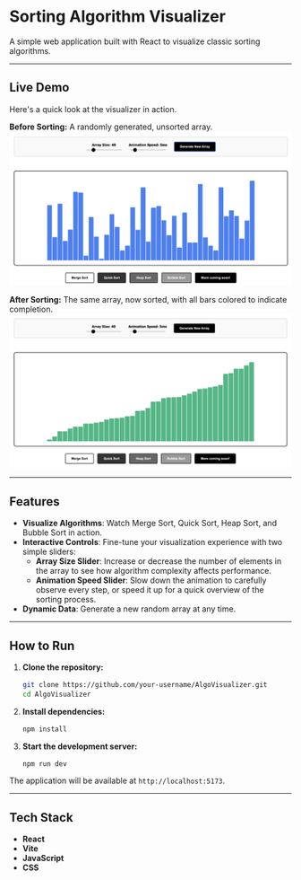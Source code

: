 # Sorting Algorithm Visualizer

A simple web application built with React to visualize classic sorting algorithms.

---

## Live Demo

Here's a quick look at the visualizer in action.

**Before Sorting:** A randomly generated, unsorted array.
![Unsorted Array](./public/before.png)

**After Sorting:** The same array, now sorted, with all bars colored to indicate completion.
![Sorted Array](./public/after.png)

---

## Features

*   **Visualize Algorithms**: Watch Merge Sort, Quick Sort, Heap Sort, and Bubble Sort in action.
*   **Interactive Controls**: Fine-tune your visualization experience with two simple sliders:
    *   **Array Size Slider**: Increase or decrease the number of elements in the array to see how algorithm complexity affects performance.
    *   **Animation Speed Slider**: Slow down the animation to carefully observe every step, or speed it up for a quick overview of the sorting process.
*   **Dynamic Data**: Generate a new random array at any time.

---

## How to Run

1.  **Clone the repository:**
    ```bash
    git clone https://github.com/your-username/AlgoVisualizer.git
    cd AlgoVisualizer
    ```

2.  **Install dependencies:**
    ```bash
    npm install
    ```

3.  **Start the development server:**
    ```bash
    npm run dev
    ```

The application will be available at `http://localhost:5173`.

---

## Tech Stack

*   **React**
*   **Vite**
*   **JavaScript**
*   **CSS**